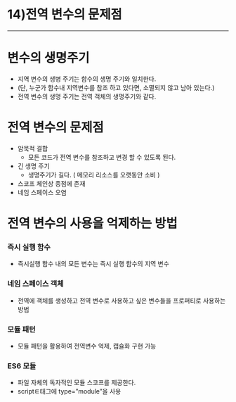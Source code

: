 # 14)전역 변수의 문제점

---

# 변수의 생명주기

- 지역 변수의 생병 주기는 함수의 생명 주기와 일치한다.
- (단, 누군가 함수내 지역변수를 참조 하고 있다면, 소멸되지 않고 남아 있는다.)
- 전역 변수의 생명 주기는 전역 객체의 생명주기와 같다.

# 전역 변수의 문제점

- 암묵적 결합
    - 모든 코드가 전역 변수를 참조하고 변경 할 수 있도록 된다.
- 긴 생명 주기
    - 생명주기가 길다. ( 메모리 리소스를 오랫동안 소비 )
- 스코프 체인상 종점에 존재
- 네임 스페이스 오염

# 전역 변수의 사용을 억제하는 방법

### 즉시 실행 함수

- 즉시실행 함수 내의 모든 변수는 즉시 실행 함수의 지역 변수

### 네임 스페이스 객체

- 전역에 객체를 생성하고 전역 변수로 사용하고 싶은 변수들을 프로퍼티로 사용하는 방법

### 모듈 패턴

- 모듈 패턴을 활용하여 전역변수 억제, 캡슐화 구현 가능

### ES6 모듈

- 파일 자체의 독자적인 모듈 스코프를 제공한다.
- scriptㅌ태그에 type=”module”을 사용